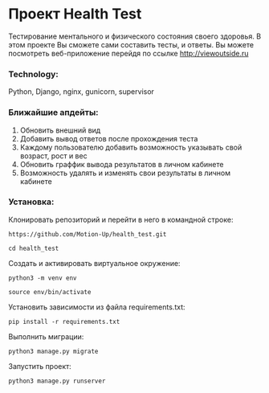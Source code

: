 # Проект Health Test
Тестирование ментального и физического состояния своего здоровья.
В этом проекте Вы сможете сами составить тесты, и ответы.
Вы можете посмотреть веб-приложение перейдя по ссылке http://viewoutside.ru

### Technology:
Python, Django, nginx, gunicorn, supervisor

### Ближайшие апдейты:
1) Обновить внешний вид
2) Добавить вывод ответов после прохождения теста
3) Каждому пользователю добавить возможность указывать свой возраст, рост и вес
4) Обновить граффик вывода результатов в личном кабинете
5) Возможность удалять и изменять свои результаты в личном кабинете

### Установка:
Клонировать репозиторий и перейти в него в командной строке:

```
https://github.com/Motion-Up/health_test.git
```
```
cd health_test
```

Cоздать и активировать виртуальное окружение:

```
python3 -m venv env
```

```
source env/bin/activate
```

Установить зависимости из файла requirements.txt:

```
pip install -r requirements.txt
```

Выполнить миграции:

```
python3 manage.py migrate
```

Запустить проект:

```
python3 manage.py runserver
```

